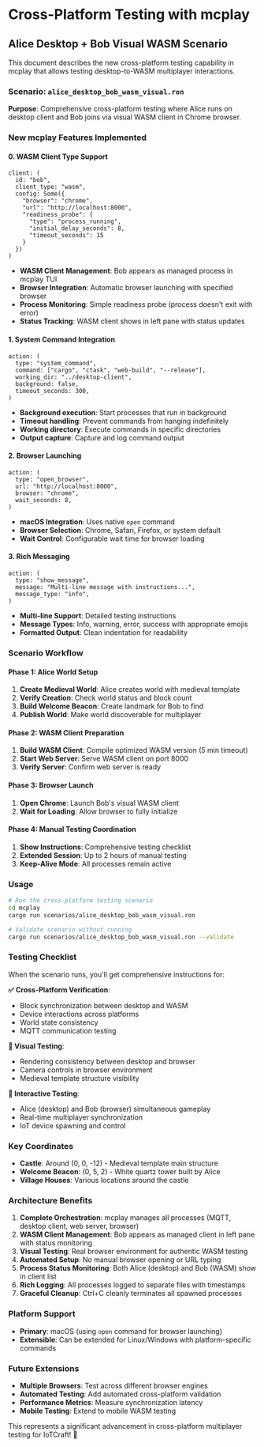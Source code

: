 # Cross-Platform Testing with mcplay

## Alice Desktop + Bob Visual WASM Scenario

This document describes the new cross-platform testing capability in mcplay that allows testing desktop-to-WASM multiplayer interactions.

### Scenario: `alice_desktop_bob_wasm_visual.ron`

**Purpose**: Comprehensive cross-platform testing where Alice runs on desktop client and Bob joins via visual WASM client in Chrome browser.

### New mcplay Features Implemented

#### 0. WASM Client Type Support
```ron
client: (
  id: "bob",
  client_type: "wasm", 
  config: Some({
    "browser": "chrome",
    "url": "http://localhost:8000",
    "readiness_probe": {
      "type": "process_running",
      "initial_delay_seconds": 8,
      "timeout_seconds": 15
    }
  })
)
```
- **WASM Client Management**: Bob appears as managed process in mcplay TUI
- **Browser Integration**: Automatic browser launching with specified browser
- **Process Monitoring**: Simple readiness probe (process doesn't exit with error)
- **Status Tracking**: WASM client shows in left pane with status updates

#### 1. System Command Integration
```ron
action: (
  type: "system_command",
  command: ["cargo", "ctask", "web-build", "--release"],
  working_dir: "../desktop-client",
  background: false,
  timeout_seconds: 300,
)
```
- **Background execution**: Start processes that run in background
- **Timeout handling**: Prevent commands from hanging indefinitely  
- **Working directory**: Execute commands in specific directories
- **Output capture**: Capture and log command output

#### 2. Browser Launching
```ron
action: (
  type: "open_browser", 
  url: "http://localhost:8000",
  browser: "chrome",
  wait_seconds: 8,
)
```
- **macOS Integration**: Uses native `open` command
- **Browser Selection**: Chrome, Safari, Firefox, or system default
- **Wait Control**: Configurable wait time for browser loading

#### 3. Rich Messaging
```ron
action: (
  type: "show_message",
  message: "Multi-line message with instructions...",
  message_type: "info",
)
```
- **Multi-line Support**: Detailed testing instructions
- **Message Types**: Info, warning, error, success with appropriate emojis
- **Formatted Output**: Clean indentation for readability

### Scenario Workflow

#### Phase 1: Alice World Setup
1. **Create Medieval World**: Alice creates world with medieval template
2. **Verify Creation**: Check world status and block count
3. **Build Welcome Beacon**: Create landmark for Bob to find
4. **Publish World**: Make world discoverable for multiplayer

#### Phase 2: WASM Client Preparation  
1. **Build WASM Client**: Compile optimized WASM version (5 min timeout)
2. **Start Web Server**: Serve WASM client on port 8000
3. **Verify Server**: Confirm web server is ready

#### Phase 3: Browser Launch
1. **Open Chrome**: Launch Bob's visual WASM client
2. **Wait for Loading**: Allow browser to fully initialize

#### Phase 4: Manual Testing Coordination
1. **Show Instructions**: Comprehensive testing checklist
2. **Extended Session**: Up to 2 hours of manual testing
3. **Keep-Alive Mode**: All processes remain active

### Usage

```bash
# Run the cross-platform testing scenario
cd mcplay
cargo run scenarios/alice_desktop_bob_wasm_visual.ron

# Validate scenario without running
cargo run scenarios/alice_desktop_bob_wasm_visual.ron --validate
```

### Testing Checklist

When the scenario runs, you'll get comprehensive instructions for:

**✅ Cross-Platform Verification**:
- Block synchronization between desktop and WASM
- Device interactions across platforms  
- World state consistency
- MQTT communication testing

**🎨 Visual Testing**:
- Rendering consistency between desktop and browser
- Camera controls in browser environment
- Medieval template structure visibility

**🔧 Interactive Testing**:
- Alice (desktop) and Bob (browser) simultaneous gameplay
- Real-time multiplayer synchronization
- IoT device spawning and control

### Key Coordinates

- **Castle**: Around (0, 0, -12) - Medieval template main structure
- **Welcome Beacon**: (0, 5, 2) - White quartz tower built by Alice
- **Village Houses**: Various locations around the castle

### Architecture Benefits

1. **Complete Orchestration**: mcplay manages all processes (MQTT, desktop client, web server, browser)
2. **WASM Client Management**: Bob appears as managed client in left pane with status monitoring
3. **Visual Testing**: Real browser environment for authentic WASM testing
4. **Automated Setup**: No manual browser opening or URL typing
5. **Process Status Monitoring**: Both Alice (desktop) and Bob (WASM) show in client list
6. **Rich Logging**: All processes logged to separate files with timestamps
7. **Graceful Cleanup**: Ctrl+C cleanly terminates all spawned processes

### Platform Support

- **Primary**: macOS (using `open` command for browser launching)
- **Extensible**: Can be extended for Linux/Windows with platform-specific commands

### Future Extensions

- **Multiple Browsers**: Test across different browser engines
- **Automated Testing**: Add automated cross-platform validation
- **Performance Metrics**: Measure synchronization latency
- **Mobile Testing**: Extend to mobile WASM testing

This represents a significant advancement in cross-platform multiplayer testing for IoTCraft! 🚀
